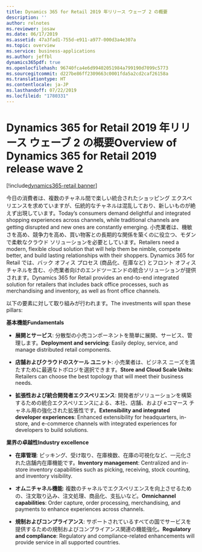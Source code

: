 ```yaml
---
title: Dynamics 365 for Retail 2019 年リリース ウェーブ 2 の概要
description: ''
author: relnotes
ms.reviewer: josaw
ms.date: 06/17/2019
ms.assetid: 47a3fad1-755d-e911-a977-000d3a4e307a
ms.topic: overview
ms.service: business-applications
ms.author: jeffbl
dynamics365pdf: true
ms.openlocfilehash: 96740fca4e6d99402051984a799190d7099c5773
ms.sourcegitcommit: d227be86ff2309663c0001fda5a2cd2caf26158a
ms.translationtype: HT
ms.contentlocale: ja-JP
ms.lasthandoff: 07/22/2019
ms.locfileid: "1780331"
---
```

# <a name="overview-of-dynamics-365-for-retail-2019-release-wave-2"></a><span data-ttu-id="d5c87-102">Dynamics 365 for Retail 2019 年リリース ウェーブ 2 の概要</span><span class="sxs-lookup"><span data-stu-id="d5c87-102">Overview of Dynamics 365 for Retail 2019 release wave 2</span></span>
[!include[dynamics365-retail banner](../includes/dynamics365-retail.md)]

<span data-ttu-id="d5c87-103">今日の消費者は、複数のチャネル間で楽しい統合されたショッピング エクスペリエンスを求めていますが、伝統的なチャネルは混乱しており、新しいものが絶えず出現しています。</span><span class="sxs-lookup"><span data-stu-id="d5c87-103">Today’s consumers demand delightful and integrated shopping experiences across channels, while traditional channels are getting disrupted and new ones are constantly emerging.</span></span> <span data-ttu-id="d5c87-104">小売業者は、機敏さを高め、競争力を高め、買い物客との長期的な関係を築くのに役立つ、モダンで柔軟なクラウド ソリューションを必要としています。</span><span class="sxs-lookup"><span data-stu-id="d5c87-104">Retailers need a modern, flexible cloud solution that will help them be nimble, compete better, and build lasting relationships with their shoppers.</span></span> <span data-ttu-id="d5c87-105">Dynamics 365 for Retail では、バック オフィス プロセス (商品化、在庫など) とフロント オフィス チャネルを含む、小売業者向けのエンドツーエンドの統合ソリューションが提供されます。</span><span class="sxs-lookup"><span data-stu-id="d5c87-105">Dynamics 365 for Retail provides an end-to-end integrated solution for retailers that includes back office processes, such as merchandising and inventory, as well as front office channels.</span></span>

<span data-ttu-id="d5c87-106">以下の要素に対して取り組みが行われます。</span><span class="sxs-lookup"><span data-stu-id="d5c87-106">The investments will span these pillars:</span></span> 

<span data-ttu-id="d5c87-107">**基本機能**</span><span class="sxs-lookup"><span data-stu-id="d5c87-107">**Fundamentals**</span></span>

- <span data-ttu-id="d5c87-108">**展開とサービス**: 分散型の小売コンポーネントを簡単に展開、サービス、管理します。</span><span class="sxs-lookup"><span data-stu-id="d5c87-108">**Deployment and servicing**: Easily deploy, service, and manage distributed retail components.</span></span>

- <span data-ttu-id="d5c87-109">**店舗およびクラウドのスケール ユニット**: 小売業者は、ビジネス ニーズを満たすために最適なトポロジを選択できます。</span><span class="sxs-lookup"><span data-stu-id="d5c87-109">**Store and Cloud Scale Units**: Retailers can choose the best topology that will meet their business needs.</span></span>

- <span data-ttu-id="d5c87-110">**拡張性および統合開発者エクスペリエンス**: 開発者がソリューションを構築するための統合エクスペリエンスによる、本社、店舗、および eコマース チャネル用の強化された拡張性です。</span><span class="sxs-lookup"><span data-stu-id="d5c87-110">**Extensibility and integrated developer experiences**: Enhanced extensibility for headquarters, in-store, and e-commerce channels with integrated experiences for developers to build solutions.</span></span>

<span data-ttu-id="d5c87-111">**業界の卓越性**</span><span class="sxs-lookup"><span data-stu-id="d5c87-111">**Industry excellence**</span></span>

- <span data-ttu-id="d5c87-112">**在庫管理**: ピッキング、受け取り、在庫検数、在庫の可視化など、一元化された店舗内在庫機能です。</span><span class="sxs-lookup"><span data-stu-id="d5c87-112">**Inventory management**: Centralized and in-store inventory capabilities such as picking, receiving, stock counting, and inventory visibility.</span></span>

- <span data-ttu-id="d5c87-113">**オムニチャネル機能**: 複数のチャネルでエクスペリエンスを向上させるための、注文取り込み、注文処理、商品化、支払いなど。</span><span class="sxs-lookup"><span data-stu-id="d5c87-113">**Omnichannel capabilities**: Order capture, order processing, merchandising, and payments to enhance experiences across channels.</span></span>

- <span data-ttu-id="d5c87-114">**規制およびコンプライアンス**: サポートされているすべての国でサービスを提供するための規制およびコンプライアンス関連の機能強化。</span><span class="sxs-lookup"><span data-stu-id="d5c87-114">**Regulatory and compliance**: Regulatory and compliance-related enhancements will provide service in all supported countries.</span></span> 
